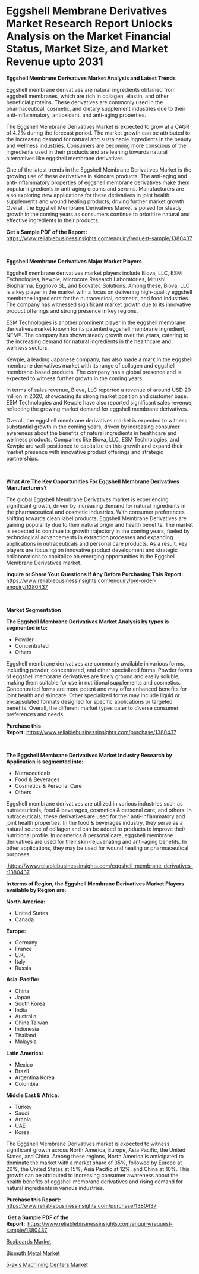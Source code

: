 <p><h1>Eggshell Membrane Derivatives Market Research Report Unlocks Analysis on the Market Financial Status, Market Size, and Market Revenue upto 2031</h1></p><p><strong>Eggshell Membrane Derivatives Market Analysis and Latest Trends</strong></p>
<p><p>Eggshell membrane derivatives are natural ingredients obtained from eggshell membranes, which are rich in collagen, elastin, and other beneficial proteins. These derivatives are commonly used in the pharmaceutical, cosmetic, and dietary supplement industries due to their anti-inflammatory, antioxidant, and anti-aging properties.</p><p>The Eggshell Membrane Derivatives Market is expected to grow at a CAGR of 4.2% during the forecast period. The market growth can be attributed to the increasing demand for natural and sustainable ingredients in the beauty and wellness industries. Consumers are becoming more conscious of the ingredients used in their products and are leaning towards natural alternatives like eggshell membrane derivatives.</p><p>One of the latest trends in the Eggshell Membrane Derivatives Market is the growing use of these derivatives in skincare products. The anti-aging and anti-inflammatory properties of eggshell membrane derivatives make them popular ingredients in anti-aging creams and serums. Manufacturers are also exploring new applications for these derivatives in joint health supplements and wound healing products, driving further market growth. Overall, the Eggshell Membrane Derivatives Market is poised for steady growth in the coming years as consumers continue to prioritize natural and effective ingredients in their products.</p></p>
<p><strong>Get a Sample PDF of the Report:&nbsp;</strong> <a href="https://www.reliablebusinessinsights.com/enquiry/request-sample/1380437">https://www.reliablebusinessinsights.com/enquiry/request-sample/1380437</a></p>
<p>&nbsp;</p>
<p><strong>Eggshell Membrane Derivatives Major Market Players</strong></p>
<p><p>Eggshell membrane derivatives market players include Biova, LLC, ESM Technologies, Kewpie, Microcore Research Laboratories, Mitushi Biopharma, Eggnovo SL, and Ecovatec Solutions. Among these, Biova, LLC is a key player in the market with a focus on delivering high-quality eggshell membrane ingredients for the nutraceutical, cosmetic, and food industries. The company has witnessed significant market growth due to its innovative product offerings and strong presence in key regions.</p><p>ESM Technologies is another prominent player in the eggshell membrane derivatives market known for its patented eggshell membrane ingredient, NEM®. The company has shown steady growth over the years, catering to the increasing demand for natural ingredients in the healthcare and wellness sectors.</p><p>Kewpie, a leading Japanese company, has also made a mark in the eggshell membrane derivatives market with its range of collagen and eggshell membrane-based products. The company has a global presence and is expected to witness further growth in the coming years.</p><p>In terms of sales revenue, Biova, LLC reported a revenue of around USD 20 million in 2020, showcasing its strong market position and customer base. ESM Technologies and Kewpie have also reported significant sales revenue, reflecting the growing market demand for eggshell membrane derivatives.</p><p>Overall, the eggshell membrane derivatives market is expected to witness substantial growth in the coming years, driven by increasing consumer awareness about the benefits of natural ingredients in healthcare and wellness products. Companies like Biova, LLC, ESM Technologies, and Kewpie are well-positioned to capitalize on this growth and expand their market presence with innovative product offerings and strategic partnerships.</p></p>
<p>&nbsp;</p>
<p><strong>What Are The Key Opportunities For Eggshell Membrane Derivatives Manufacturers?</strong></p>
<p><p>The global Eggshell Membrane Derivatives market is experiencing significant growth, driven by increasing demand for natural ingredients in the pharmaceutical and cosmetic industries. With consumer preferences shifting towards clean label products, Eggshell Membrane Derivatives are gaining popularity due to their natural origin and health benefits. The market is expected to continue its growth trajectory in the coming years, fueled by technological advancements in extraction processes and expanding applications in nutraceuticals and personal care products. As a result, key players are focusing on innovative product development and strategic collaborations to capitalize on emerging opportunities in the Eggshell Membrane Derivatives market.</p></p>
<p><strong>Inquire or Share Your Questions If Any Before Purchasing This Report:</strong> <a href="https://www.reliablebusinessinsights.com/enquiry/pre-order-enquiry/1380437">https://www.reliablebusinessinsights.com/enquiry/pre-order-enquiry/1380437</a></p>
<p>&nbsp;</p>
<p><strong>Market Segmentation</strong></p>
<p><strong>The Eggshell Membrane Derivatives Market Analysis by types is segmented into:</strong></p>
<p><ul><li>Powder</li><li>Concentrated</li><li>Others</li></ul></p>
<p><p>Eggshell membrane derivatives are commonly available in various forms, including powder, concentrated, and other specialized forms. Powder forms of eggshell membrane derivatives are finely ground and easily soluble, making them suitable for use in nutritional supplements and cosmetics. Concentrated forms are more potent and may offer enhanced benefits for joint health and skincare. Other specialized forms may include liquid or encapsulated formats designed for specific applications or targeted benefits. Overall, the different market types cater to diverse consumer preferences and needs.</p></p>
<p><strong>Purchase this Report:&nbsp;</strong><a href="https://www.reliablebusinessinsights.com/purchase/1380437">https://www.reliablebusinessinsights.com/purchase/1380437</a></p>
<p>&nbsp;</p>
<p><strong>The Eggshell Membrane Derivatives Market Industry Research by Application is segmented into:</strong></p>
<p><ul><li>Nutraceuticals</li><li>Food & Beverages</li><li>Cosmetics & Personal Care</li><li>Others</li></ul></p>
<p><p>Eggshell membrane derivatives are utilized in various industries such as nutraceuticals, food & beverages, cosmetics & personal care, and others. In nutraceuticals, these derivatives are used for their anti-inflammatory and joint health properties. In the food & beverages industry, they serve as a natural source of collagen and can be added to products to improve their nutritional profile. In cosmetics & personal care, eggshell membrane derivatives are used for their skin-rejuvenating and anti-aging benefits. In other applications, they may be used for wound healing or pharmaceutical purposes.</p></p>
<p><a href="https://www.reliablebusinessinsights.com/eggshell-membrane-derivatives-r1380437">&nbsp;https://www.reliablebusinessinsights.com/eggshell-membrane-derivatives-r1380437</a></p>
<p><strong>In terms of Region, the Eggshell Membrane Derivatives Market Players available by Region are:</strong></p>
<p>
    <p> <strong> North America: </strong>
        <ul>
            <li>United States</li>
            <li>Canada</li>
        </ul>
        </p> 
    <p> <strong> Europe: </strong>
        <ul>
            <li>Germany</li>
            <li>France</li>
            <li>U.K.</li>
            <li>Italy</li>
            <li>Russia</li>
        </ul>
        </p> 
    <p> <strong> Asia-Pacific: </strong>
        <ul>
            <li>China</li>
            <li>Japan</li>
            <li>South Korea</li>
            <li>India</li>
            <li>Australia</li>
            <li>China Taiwan</li>
            <li>Indonesia</li>
            <li>Thailand</li>
            <li>Malaysia</li>
        </ul>
        </p> 
    <p> <strong> Latin America: </strong>
        <ul>
            <li>Mexico</li>
            <li>Brazil</li>
            <li>Argentina Korea</li>
            <li>Colombia</li>
        </ul>
        </p> 
    <p> <strong> Middle East & Africa: </strong>
        <ul>
            <li>Turkey</li>
            <li>Saudi</li>
            <li>Arabia</li>
            <li>UAE</li>
            <li>Korea</li>
        </ul>
    </p>
    </p>
<p><p>The Eggshell Membrane Derivatives market is expected to witness significant growth across North America, Europe, Asia Pacific, the United States, and China. Among these regions, North America is anticipated to dominate the market with a market share of 35%, followed by Europe at 20%, the United States at 15%, Asia Pacific at 12%, and China at 10%. This growth can be attributed to increasing consumer awareness about the health benefits of eggshell membrane derivatives and rising demand for natural ingredients in various industries.</p></p>
<p><strong>Purchase this Report: </strong><a href="https://www.reliablebusinessinsights.com/purchase/1380437">https://www.reliablebusinessinsights.com/purchase/1380437</a></p>
<p>&nbsp;<strong>Get a Sample PDF of the Report:&nbsp;&nbsp;</strong><a href="https://www.reliablebusinessinsights.com/enquiry/request-sample/1380437">https://www.reliablebusinessinsights.com/enquiry/request-sample/1380437</a></p>
<p><strong></strong></p>
<p><p><a href="https://github.com/sydneyHley85/Market-Research-Report-List-1/blob/main/boxboards-market.md">Boxboards Market</a></p><p><a href="https://github.com/neilMartin36/Market-Research-Report-List-1/blob/main/bismuth-metal-market.md">Bismuth Metal Market</a></p><p><a href="https://github.com/JordyBecker/Market-Research-Report-List-1/blob/main/5-axis-machining-centers-market.md">5-axis Machining Centers Market</a></p></p>